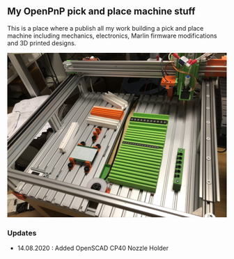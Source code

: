 ## My OpenPnP pick and place machine stuff

This is a place where a publish all my work building a pick and place machine including mechanics, electronics, Marlin firmware modifications and 3D printed designs.

![CP40 tool Changer](machine.jpg)


### Updates

- 14.08.2020 : Added OpenSCAD CP40 Nozzle Holder
